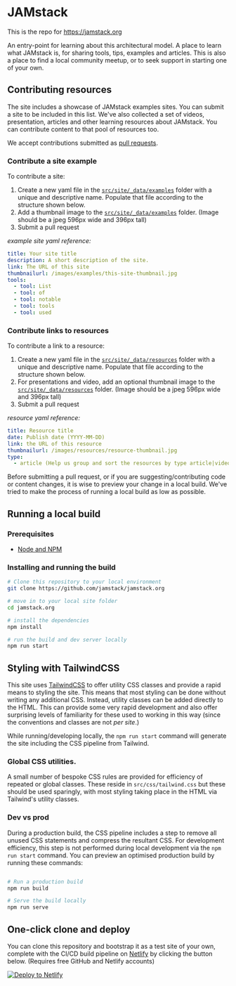 # JAMstack

This is the repo for https://jamstack.org

An entry-point for learning about this architectural model. A place to learn what JAMstack is, for sharing tools, tips, examples and articles. This is also a place to find a local community meetup, or to seek support in starting one of your own.


## Contributing resources

The site includes a showcase of JAMstack examples sites. You can submit a site to be included in this list. We've also collected a set of videos, presentation, articles and other learning resources about JAMstack. You can contribute content to that pool of resources too.

We accept contributions submitted as [pull requests](https://github.com/jamstack/jamstack.org/pulls).


### Contribute a site example

To contribute a site:

1. Create a new yaml file in the [`src/site/_data/examples`](src/site/_data/examples) folder with a unique and descriptive name. Populate that file according to the structure shown below.
1. Add a thumbnail image to the [`src/site/_data/examples`](src/site/images/examples) folder. (Image should be a jpeg 596px wide and 396px tall)
1. Submit a pull request

_example site yaml reference:_
```yaml
title: Your site title
description: A short description of the site.
link: The URL of this site
thumbnailurl: /images/examples/this-site-thumbnail.jpg
tools:
  - tool: List
  - tool: of
  - tool: notable
  - tool: tools
  - tool: used
```


### Contribute links to resources

To contribute a link to a resource:

1. Create a new yaml file in the [`src/site/_data/resources`](src/site/_data/resources) folder with a unique and descriptive name. Populate that file according to the structure shown below.
1. For presentations and video, add an optional thumbnail image to the [`src/site/_data/resources`](src/site/images/resources) folder. (Image should be a jpeg 596px wide and 396px tall)
1. Submit a pull request

_resource yaml reference:_
```yaml
title: Resource title
date: Publish date (YYYY-MM-DD)
link: the URL of this resource
thumbnailurl: /images/resources/resource-thumbnail.jpg
type:
  - article (Help us group and sort the resources by type article|video|presentation)
```

Before submitting a pull request, or if you are suggesting/contributing code or content changes, it is wise to preview your change in a local build. We've tried to make the process of running a local build as low as possible.


## Running a local build

### Prerequisites

- [Node and NPM](https://nodejs.org/)


### Installing and running the build

```bash
# Clone this repository to your local environment
git clone https://github.com/jamstack/jamstack.org

# move in to your local site folder
cd jamstack.org

# install the dependencies
npm install

# run the build and dev server locally
npm run start
```


## Styling with TailwindCSS

This site uses [TailwindCSS](https://tailwindcss.com) to offer utility CSS classes and provide a rapid means to styling the site. This means that most styling can be done without writing any additional CSS. Instead, utility classes can be added directly to the HTML. This can provide some very rapid development and also offer surprising levels of familiarity for these used to working in this way (since the conventions and classes are not _per site_.)

While running/developing locally, the `npm run start` command will generate the site including the CSS pipeline from Tailwind.

### Global CSS utilities.

A small number of bespoke CSS rules are provided for efficiency of repeated or global classes. These reside in `src/css/tailwind.css` but these should be used sparingly, with most styling taking place in the HTML via Tailwind's utility classes.

### Dev vs prod

During a production build, the CSS pipeline includes a step to remove all unused CSS statements and compress the resultant CSS. For development efficiency, this step is not performed during local development via the `npm run start` command. You can preview an optimised production build by running these commands:

```bash

# Run a production build
npm run build

# Serve the build locally
npm run serve
```

## One-click clone and deploy

You can clone this repository and bootstrap it as a test site of your own, complete with the CI/CD build pipeline on [Netlify](https://netlify.com?utm_source=github&utm_medium=jamstackorg-pnh&utm_campaign=devex) by clicking the button below. (Requires free GitHub and Netlify accounts)

[![Deploy to Netlify](https://www.netlify.com/img/deploy/button.svg)](https://app.netlify.com/start/deploy?repository=https://github.com/jamstack/jamstack.org)

